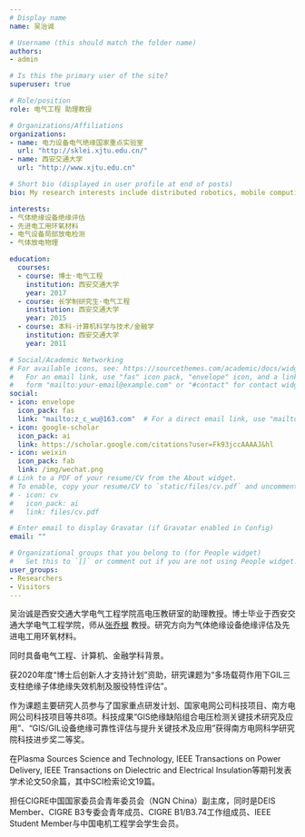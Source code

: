 ```yaml
---
# Display name
name: 吴治诚

# Username (this should match the folder name)
authors:
- admin

# Is this the primary user of the site?
superuser: true

# Role/position
role: 电气工程 助理教授

# Organizations/Affiliations
organizations:
- name: 电力设备电气绝缘国家重点实验室
  url: "http://sklei.xjtu.edu.cn/"
- name: 西安交通大学
  url: "http://www.xjtu.edu.cn"

# Short bio (displayed in user profile at end of posts)
bio: My research interests include distributed robotics, mobile computing and programmable matter.

interests:
- 气体绝缘设备绝缘评估
- 先进电工用环氧材料
- 电气设备局部放电检测
- 气体放电物理

education:
  courses:
  - course: 博士·电气工程
    institution: 西安交通大学
    year: 2017
  - course: 长学制研究生·电气工程
    institution: 西安交通大学
    year: 2015
  - course: 本科·计算机科学与技术/金融学
    institution: 西安交通大学
    year: 2011

# Social/Academic Networking
# For available icons, see: https://sourcethemes.com/academic/docs/widgets/#icons
#   For an email link, use "fas" icon pack, "envelope" icon, and a link in the
#   form "mailto:your-email@example.com" or "#contact" for contact widget.
social:
- icon: envelope
  icon_pack: fas
  link: "mailto:z_c_wu@163.com"  # For a direct email link, use "mailto:test@example.org".
- icon: google-scholar
  icon_pack: ai
  link: https://scholar.google.com/citations?user=Fk93jccAAAAJ&hl
- icon: weixin
  icon_pack: fab
  link: /img/wechat.png
# Link to a PDF of your resume/CV from the About widget.
# To enable, copy your resume/CV to `static/files/cv.pdf` and uncomment the lines below.  
# - icon: cv
#   icon_pack: ai
#   link: files/cv.pdf

# Enter email to display Gravatar (if Gravatar enabled in Config)
email: ""

# Organizational groups that you belong to (for People widget)
#   Set this to `[]` or comment out if you are not using People widget.  
user_groups:
- Researchers
- Visitors
---
```


吴治诚是西安交通大学电气工程学院高电压教研室的助理教授。博士毕业于西安交通大学电气工程学院，师从[张乔根](http://gr.xjtu.edu.cn/web/hvzhang) 教授。研究方向为气体绝缘设备绝缘评估及先进电工用环氧材料。

同时具备电气工程、计算机、金融学科背景。

获2020年度“博士后创新人才支持计划”资助，研究课题为“多场载荷作用下GIL三支柱绝缘子体绝缘失效机制及服役特性评估”。

作为课题主要研究人员参与了国家重点研发计划、国家电网公司科技项目、南方电网公司科技项目等共8项。科技成果“GIS绝缘缺陷组合电压检测关键技术研究及应用”、“GIS/GIL设备绝缘可靠性评估与提升关键技术及应用”获得南方电网科学研究院科技进步奖二等奖。

在Plasma Sources Science and Technology, IEEE Transactions on Power Delivery, IEEE Transactions on Dielectric and Electrical Insulation等期刊发表学术论文50余篇，其中SCI检索论文19篇。

担任CIGRE中国国家委员会青年委员会（NGN China）副主席，同时是DEIS Member、CIGRE B3专委会青年成员、CIGRE B1/B3.74工作组成员、IEEE Student Member与中国电机工程学会学生会员。
